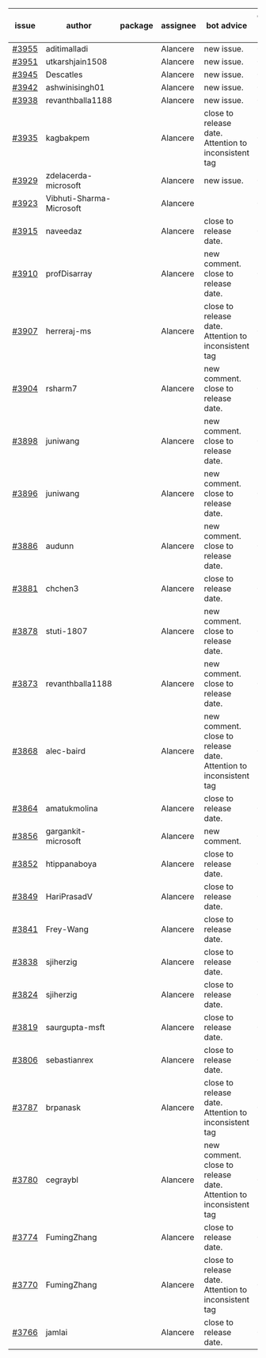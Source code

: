 | issue | author | package | assignee | bot advice | created date of issue | target release date | date from target |
| ------ | ------ | ------ | ------ | ------ | ------ | ------ | :-----: |
| [#3955](https://github.com/Azure/sdk-release-request/issues/3955) | aditimalladi |  | Alancere | new issue. | 03-21 | 04-28 |  |
| [#3951](https://github.com/Azure/sdk-release-request/issues/3951) | utkarshjain1508 |  | Alancere | new issue. | 03-21 | 04-28 |  |
| [#3945](https://github.com/Azure/sdk-release-request/issues/3945) | Descatles |  | Alancere | new issue. | 03-17 | 04-28 |  |
| [#3942](https://github.com/Azure/sdk-release-request/issues/3942) | ashwinisingh01 |  | Alancere | new issue. | 03-16 | 04-28 |  |
| [#3938](https://github.com/Azure/sdk-release-request/issues/3938) | revanthballa1188 |  | Alancere | new issue. | 03-16 | 04-28 |  |
| [#3935](https://github.com/Azure/sdk-release-request/issues/3935) | kagbakpem |  | Alancere | close to release date.  Attention to inconsistent tag | 03-15 | 03-24 | 1 |
| [#3929](https://github.com/Azure/sdk-release-request/issues/3929) | zdelacerda-microsoft |  | Alancere | new issue. | 03-15 | 04-28 |  |
| [#3923](https://github.com/Azure/sdk-release-request/issues/3923) | Vibhuti-Sharma-Microsoft |  | Alancere |  | 03-10 | 04-28 |  |
| [#3915](https://github.com/Azure/sdk-release-request/issues/3915) | naveedaz |  | Alancere | close to release date.  | 03-10 | 03-24 | 1 |
| [#3910](https://github.com/Azure/sdk-release-request/issues/3910) | profDisarray |  | Alancere | new comment. close to release date.  | 03-09 | 03-24 | 1 |
| [#3907](https://github.com/Azure/sdk-release-request/issues/3907) | herreraj-ms |  | Alancere | close to release date.  Attention to inconsistent tag | 03-08 | 03-24 | 1 |
| [#3904](https://github.com/Azure/sdk-release-request/issues/3904) | rsharm7 |  | Alancere | new comment. close to release date.  | 03-07 | 03-24 | 1 |
| [#3898](https://github.com/Azure/sdk-release-request/issues/3898) | juniwang |  | Alancere | new comment. close to release date.  | 03-07 | 03-24 | 1 |
| [#3896](https://github.com/Azure/sdk-release-request/issues/3896) | juniwang |  | Alancere | new comment. close to release date.  | 03-07 | 03-24 | 1 |
| [#3886](https://github.com/Azure/sdk-release-request/issues/3886) | audunn |  | Alancere | new comment. close to release date.  | 03-06 | 03-24 | 1 |
| [#3881](https://github.com/Azure/sdk-release-request/issues/3881) | chchen3 |  | Alancere | close to release date.  | 03-03 | 03-24 | 1 |
| [#3878](https://github.com/Azure/sdk-release-request/issues/3878) | stuti-1807 |  | Alancere | new comment. close to release date.  | 03-03 | 03-24 | 1 |
| [#3873](https://github.com/Azure/sdk-release-request/issues/3873) | revanthballa1188 |  | Alancere | new comment. close to release date.  | 03-03 | 03-24 | 1 |
| [#3868](https://github.com/Azure/sdk-release-request/issues/3868) | alec-baird |  | Alancere | new comment. close to release date.  Attention to inconsistent tag | 03-03 | 03-24 | 1 |
| [#3864](https://github.com/Azure/sdk-release-request/issues/3864) | amatukmolina |  | Alancere | close to release date.  | 03-03 | 03-24 | 1 |
| [#3856](https://github.com/Azure/sdk-release-request/issues/3856) | gargankit-microsoft |  | Alancere | new comment. | 03-02 | 04-21 |  |
| [#3852](https://github.com/Azure/sdk-release-request/issues/3852) | htippanaboya |  | Alancere | close to release date.  | 03-01 | 03-24 | 1 |
| [#3849](https://github.com/Azure/sdk-release-request/issues/3849) | HariPrasadV |  | Alancere | close to release date.  | 03-01 | 03-24 | 1 |
| [#3841](https://github.com/Azure/sdk-release-request/issues/3841) | Frey-Wang |  | Alancere | close to release date.  | 02-24 | 03-24 | 1 |
| [#3838](https://github.com/Azure/sdk-release-request/issues/3838) | sjiherzig |  | Alancere | close to release date.  | 02-23 | 03-24 | 1 |
| [#3824](https://github.com/Azure/sdk-release-request/issues/3824) | sjiherzig |  | Alancere | close to release date.  | 02-17 | 03-24 | 1 |
| [#3819](https://github.com/Azure/sdk-release-request/issues/3819) | saurgupta-msft |  | Alancere | close to release date.  | 02-16 | 03-24 | 1 |
| [#3806](https://github.com/Azure/sdk-release-request/issues/3806) | sebastianrex |  | Alancere | close to release date.  | 02-15 | 03-24 | 1 |
| [#3787](https://github.com/Azure/sdk-release-request/issues/3787) | brpanask |  | Alancere | close to release date.  Attention to inconsistent tag | 02-14 | 03-24 | 1 |
| [#3780](https://github.com/Azure/sdk-release-request/issues/3780) | cegraybl |  | Alancere | new comment. close to release date.  Attention to inconsistent tag | 02-13 | 03-24 | 1 |
| [#3774](https://github.com/Azure/sdk-release-request/issues/3774) | FumingZhang |  | Alancere | close to release date.  | 02-13 | 03-24 | 1 |
| [#3770](https://github.com/Azure/sdk-release-request/issues/3770) | FumingZhang |  | Alancere | close to release date.  Attention to inconsistent tag | 02-13 | 03-24 | 1 |
| [#3766](https://github.com/Azure/sdk-release-request/issues/3766) | jamlai |  | Alancere | close to release date.  | 02-10 | 03-24 | 1 |
